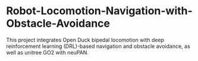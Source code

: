 # Robot-Locomotion-Navigation-with-Obstacle-Avoidance
This project integrates Open Duck bipedal locomotion with deep reinforcement learning (DRL)-based navigation and obstacle avoidance, as well as unitree GO2 with neuPAN.
